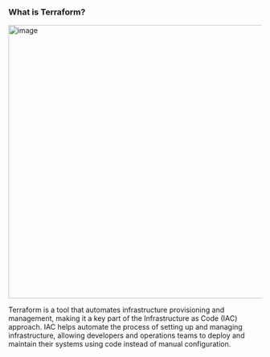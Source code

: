 ### What is Terraform? 

<img width="544" alt="image" src="https://github.com/user-attachments/assets/d2c96269-a2f8-48e6-a46b-102e848db080" />

Terraform is a tool that automates infrastructure provisioning and management, making it a key part of the Infrastructure as Code (IAC) approach. IAC helps automate the process of setting up and managing infrastructure, allowing developers and operations teams to deploy and maintain their systems using code instead of manual configuration.


